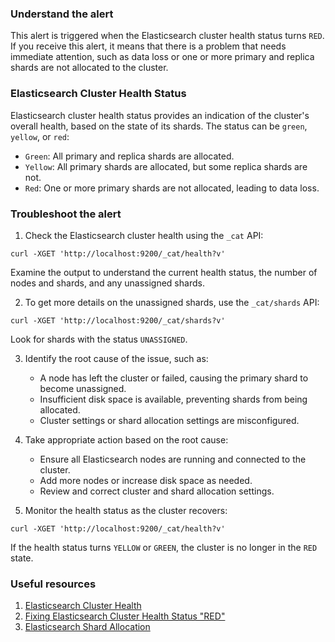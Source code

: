 ### Understand the alert

This alert is triggered when the Elasticsearch cluster health status turns `RED`. If you receive this alert, it means that there is a problem that needs immediate attention, such as data loss or one or more primary and replica shards are not allocated to the cluster.

### Elasticsearch Cluster Health Status

Elasticsearch cluster health status provides an indication of the cluster's overall health, based on the state of its shards. The status can be `green`, `yellow`, or `red`:

- `Green`: All primary and replica shards are allocated.
- `Yellow`: All primary shards are allocated, but some replica shards are not.
- `Red`: One or more primary shards are not allocated, leading to data loss.

### Troubleshoot the alert

1. Check the Elasticsearch cluster health using the `_cat` API:

```
curl -XGET 'http://localhost:9200/_cat/health?v'
```

Examine the output to understand the current health status, the number of nodes and shards, and any unassigned shards.

2. To get more details on the unassigned shards, use the `_cat/shards` API:

```
curl -XGET 'http://localhost:9200/_cat/shards?v'
```

Look for shards with the status `UNASSIGNED`.

3. Identify the root cause of the issue, such as:

   - A node has left the cluster or failed, causing the primary shard to become unassigned.
   - Insufficient disk space is available, preventing shards from being allocated.
   - Cluster settings or shard allocation settings are misconfigured.

4. Take appropriate action based on the root cause:

   - Ensure all Elasticsearch nodes are running and connected to the cluster.
   - Add more nodes or increase disk space as needed.
   - Review and correct cluster and shard allocation settings.

5. Monitor the health status as the cluster recovers:

```
curl -XGET 'http://localhost:9200/_cat/health?v'
```

If the health status turns `YELLOW` or `GREEN`, the cluster is no longer in the `RED` state.

### Useful resources

1. [Elasticsearch Cluster Health](https://www.elastic.co/guide/en/elasticsearch/reference/current/cluster-health.html)
2. [Fixing Elasticsearch Cluster Health Status "RED"](https://www.elastic.co/guide/en/elasticsearch/guide/current/_cluster_health.html)
3. [Elasticsearch Shard Allocation](https://www.elastic.co/guide/en/elasticsearch/reference/current/shards-allocation.html)